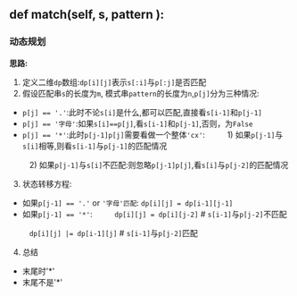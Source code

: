 ## def match(self, s, pattern ):
### 动态规划

**思路:**
1. 定义二维`dp`数组:`dp[i][j]`表示`s[:i]`与`p[:j]`是否匹配
2. 假设匹配串`s`的长度为`m`, 模式串`pattern`的长度为`n`,`p[j]`分为三种情况:
* `p[j] == '.'`:此时不论`s[i]`是什么,都可以匹配,直接看`s[i-1]`和`p[j-1]`
* `p[j] == '字母'`:如果`s[i]==p[j]`,看`s[i-1]`和`p[j-1]`,否则，为`False`
* `p[j] == '*'`:此时`p[j-1]p[j]`需要看做一个整体`'cx'`:
&emsp; &emsp; 1) 如果`p[j-1]`与`s[i]`相等,则看`s[i-1]`与`p[j-1]`的匹配情况
 
&emsp; &emsp; 2) 如果`p[j-1]`与`s[i]`不匹配:则忽略`p[j-1]p[j]`,看`s[i]`与`p[j-2]`的匹配情况

3. 状态转移方程:
* 如果`p[j-1] == '.'` or `'字母'匹配`: `dp[i][j] = dp[i-1][j-1]`
* 如果`p[j-1] == '*'`:
&emsp; &emsp; `dp[i][j] = dp[i][j-2]`  # `s[i-1]`与`p[j-2]`不匹配

&emsp; &emsp; `dp[i][j] |= dp[i-1][j]`   # `s[i-1]`与`p[j-2]`匹配

4. 总结
* 末尾时'*'
* 末尾不是'*'


